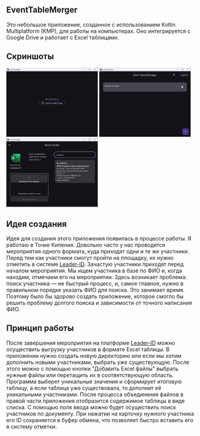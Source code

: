 ## EventTableMerger

Это небольшое приложение, созданное с использованием Kotlin Multiplatform (KMP), для работы
на компьютерах. Оно интегрируется с Google Drive и работает с Excel таблицами.

## Скриншоты

<div>
<img src="docs/auth.png" width="48%" />
<img src="docs/observe.png" width="48%" />
<img src="docs/search.png" width="48%" />
</div>

## Идея создания

Идея для создания этого приложения появилась в процессе работы. Я работаю в Точке Кипения. Довольно
часто у нас проводятся мероприятия одного формата, куда приходят одни и те же участники. Перед тем
как участники смогут пройти на площадку, их нужно отметить в
системе [Leader-ID](https://leader-id.ru/).
Зачастую участники приходят перед началом мероприятия. Мы ищем участника в базе по ФИО и, когда
находим, отмечаем его на мероприятии. Здесь возникает проблема: поиск участника — не быстрый
процесс, и, самое главное, нужно в правильном порядке указать ФИО для поиска. Это занимает время.
Поэтому было бы здорово создать приложение, которое смогло бы решить проблему долгого поиска и
зависимости от точного написания ФИО.

## Принцип работы

После завершения мероприятия на платформе [Leader-ID](https://leader-id.ru/) можно осуществить
выгрузку участников в формате Excel таблицы. В приложении нужно создать новую директорию или если
мы хотим дополнить новыми участниками, выбрать уже существующую. После этого можно с помощью
кнопки "Добавить Excel файлы" выбрать нужные файлы или перетащить их в соответствующую область.
Программа выберет уникальные значения и сформирует итоговую таблицу, а если таблица уже
существовала, то дополнит её уникальными участниками. После процесса объединения файлов в правой
части приложения отобразится содержимое таблицы в виде списка. С помощью поля ввода можно будет
осуществить поиск участников по документу. При нажатии на карточку нужного участника его ID
сохраняется в буфер обмена, что позволяет быстро вставить его в систему отметки.

## 
